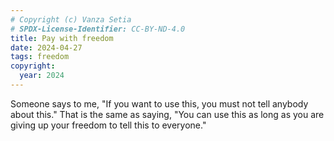 ```yaml
---
# Copyright (c) Vanza Setia
# SPDX-License-Identifier: CC-BY-ND-4.0
title: Pay with freedom
date: 2024-04-27
tags: freedom
copyright:
  year: 2024
---
```


Someone says to me, "If you want to use this, you must not tell anybody about this." That is the same as saying, "You can use this as long as you are giving up your freedom to tell this to everyone."
